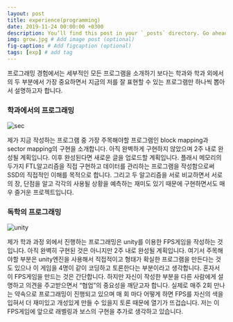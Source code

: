 ```yaml
---
layout: post
title: experience(programming)
date: 2019-11-24 00:00:00 +0300
description: You’ll find this post in your `_posts` directory. Go ahead and edit it and re-build the site to see your changes. # Add post description (optional)
img: grow.jpg # Add image post (optional)
fig-caption: # Add figcaption (optional)
tags: [exp] # add tag
---
```

프로그래밍 경험에서는 세부적인 모든 프로그램을 소개하기 보다는 학과와 학과 외에서의 두 부분에서 가장 중요하면서 지금의 저를 잘 표현할 수 있는 프로그램만 하나씩 뽑아서 설명하고자 합니다.
### 학과에서의 프로그래밍
![sec]({{site.baseurl}}/assets/img/sec.PNG)

제가 지금 작성하는 프로그램 중 가장 주목해야할 프로그램인 block mapping과 sector mapping의 구현을 소개합니다.
아직 완벽하게 구현하지 않았으며 2주 내로 완성될 계획입니다. 이후 완성된다면 새로운 글을 업로드할 계획입니다.
플래시 메모리의 두가지 FTL알고리즘을 직접 구현하고 데이터를 관리하는 프로그램을 작성함으로써 SSD의 직접적인 이해를 목적으로 합니다.
그리고 두 알고리즘을 서로 비교하면서 서로의 장, 단점을 알고 각각의 사용될 상황을 예측하는 재미도 있기 때문에 구현하면서도 매우 즐거운 프로젝트입니다.
### 독학의 프로그래밍
![unity]({{site.baseurl}}/assets/img/unity.PNG)

제가 학과 과정 외에서 진행하는 프로그래밍은 unity를 이용한 FPS게임을 작성하는 것 입니다.
아직 완벽히 구현된 것은 아니지만 2주 내로 완성될 계획입니다.
여기서 주목해야할 부분은 unity엔진을 사용해서 직접적이고 형태가 확실한 프로그램을 만든다는 것도 있으나 이 게임을 4명이 같이 코딩하고 토론한다는 부분이라고 생각합니다.
혼자서 이 FPS게임을 만드는 것은 간단합니다. 하지만 자신이 작성한 부분을 다른 사람에게 설명하고 의견을 주고받으면서 “협업”의 중요성을 깨닫고자 합니다.
실제로 매주 2회 만나는 약속으로 프로그래밍이 진행되고 있으며 매 회 마다 어떻게 하면 FPS를 자신의 색을 입혀서 더 재미있고 개성있게 만들 수 있을지 토론 때문에 열기가 뜨겁습니다.
저는 이 FPS게임에 앞으로 래벨링과 보스의 구현을 추가로 생각하고 있습니다.
